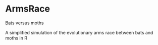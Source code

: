 # ArmsRace
Bats versus moths 

A simplified simulation of the evolutionary arms race between bats and moths in R
